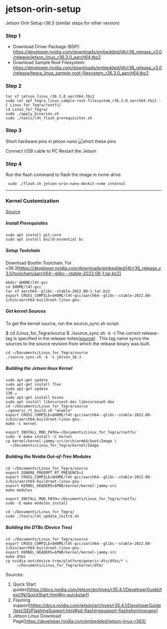 # jetson-orin-setup
Jetson Orin Setup r36.3 (similar steps for other version)


### Step 1
- Download Driver Package (BSP): https://developer.nvidia.com/downloads/embedded/l4t/r36_release_v3.0/release/jetson_linux_r36.3.0_aarch64.tbz2
- Download Sample Root Filesystem: https://developer.nvidia.com/downloads/embedded/l4t/r36_release_v3.0/release/tegra_linux_sample-root-filesystem_r36.3.0_aarch64.tbz2

### Step 2
```
tar xf jetson_linux_r36.3.0_aarch64.tbz2
sudo tar xpf tegra_linux_sample-root-filesystem_r36.3.0_aarch64.tbz2 -C Linux_for_Tegra/rootfs/
cd Linux_for_Tegra/
sudo ./apply_binaries.sh
sudo ./tools/l4t_flash_prerequisites.sh
```

### Step 3
Short hardware pins in jetson nano
![short these pins](https://forums.developer.nvidia.com/uploads/short-url/kOTtFVT26ET1CsDvcD608QXBZT.jpeg?dl=1)

Connect USB cable to PC
Restart the Jetson

### Step 4
Run the flash command to flash the image in nvme drive 
```
 sudo ./flash.sh jetson-orin-nano-devkit-nvme internal
```




__________________________________________________

### Kernel Customization 
[Source](https://docs.nvidia.com/jetson/archives/r36.3/DeveloperGuide/SD/Kernel/KernelCustomization.html)


##### Install Prerequisites
```
sudo apt install git-core
sudo apt install build-essential bc
```


##### Setup Toolchain
Download Bootlin Toolchain. For v36.3[https://developer.nvidia.com/downloads/embedded/l4t/r36_release_v3.0/toolchain/aarch64--glibc--stable-2022.08-1.tar.bz2]


```
mkdir $HOME/l4t-gcc
cd $HOME/l4t-gcc
tar xf aarch64--glibc--stable-2022.08-1.tar.bz2
export CROSS_COMPILE=$HOME/l4t-gcc/aarch64--glibc--stable-2022.08-1/bin/aarch64-buildroot-linux-gnu-
```

##### Get kernel Sources

To get the kernel source, run the source_sync.sh script:

$ cd <install-path>/Linux_for_Tegra/source
$ ./source_sync.sh -k -t <release-tag>
The correct release-tag is specified in the release notes([source](https://docs.nvidia.com/jetson/archives/r36.3/ReleaseNotes/Jetson_Linux_Release_Notes_r36.3.pdf)) . This tag name syncs the sources to the source revision from which the release binary was built.

```
cd ~/Documents/Linux_for_Tegra/source
./source_sync.sh -k -t jetson_36.3
```

##### Building the Jetson linux Kernel
```
sudo apt-get update                                                                      
sudo apt-get install flex
sudo apt-get update                                                                            130 ↵
sudo apt-get install bison
sudo apt install libncurses5-dev libncursesw5-dev
cd ~/Documents/Linux_for_Tegra/source
./generic_rt_build.sh "enable"
export CROSS_COMPILE=$HOME/l4t-gcc/aarch64--glibc--stable-2022.08-1/bin/aarch64-buildroot-linux-gnu-
make -C kernel

export INSTALL_MOD_PATH=~/Documents/Linux_for_Tegra/rootfs/
sudo -E make install -C kernel
cp kernel/kernel-jammy-src/arch/arm64/boot/Image \
  ~/Documents/Linux_for_Tegra/kernel/Image
```

##### Building the Nvidia Out-of-Tree Modules
```
cd ~/Documents/Linux_for_Tegra/source
export IGNORE_PREEMPT_RT_PRESENCE=1
export CROSS_COMPILE=$HOME/l4t-gcc/aarch64--glibc--stable-2022.08-1/bin/aarch64-buildroot-linux-gnu-
export KERNEL_HEADERS=$PWD/kernel/kernel-jammy-src
make modules

export INSTALL_MOD_PATH=~/Documents/Linux_for_Tegra/rootfs/
sudo -E make modules_install

cd ~/Documents/Linux_for_Tegra/
sudo ./tools/l4t_update_initrd.sh
```

##### Building the DTBs (Device Tree)

```
cd ~/Documents/Linux_for_Tegra/source
export CROSS_COMPILE=$HOME/l4t-gcc/aarch64--glibc--stable-2022.08-1/bin/aarch64-buildroot-linux-gnu-
export KERNEL_HEADERS=$PWD/kernel/kernel-jammy-src
make dtbs
cp nvidia-oot/device-tree/platform/generic-dts/dtbs/* \
     ~/Documents/Linux_for_Tegra/kernel/dtb/
```

Sources: 
1. Quick Start guides[https://docs.nvidia.com/jetson/archives/r35.4.1/DeveloperGuide/text/IN/QuickStart.html#in-quickstart]
2. Flashing support[https://docs.nvidia.com/jetson/archives/r35.4.1/DeveloperGuide/text/SD/FlashingSupport.html#sd-flashingsupport-flashshorinnxnano]
3. Jetson Linux Download Page[https://developer.nvidia.com/embedded/jetson-linux-r363]


